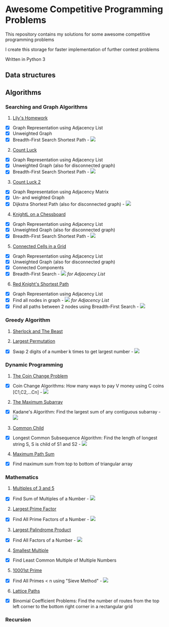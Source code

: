 # Awesome Competitive Programming Problems

This repository contains my solutions for some awesome competitive programming problems

I create this storage for faster implementation of further contest problems

Written in Python 3

Data structures
---------------


Algorithms
----------

### Searching and Graph Algorithms
1. [Lily's Homework](https://github.com/leduckhai/Awesome-Competitive-Programming/blob/main/Searching%20and%20Graph%20Algorithms/Lily's_Homework.ipynb)
- [x] Graph Representation using Adjacency List
- [x] Unweighted Graph
- [x] Breadth-First Search Shortest Path - <img src="https://render.githubusercontent.com/render/math?math=O(V+E)">

2. [Count Luck](https://github.com/leduckhai/Awesome-Competitive-Programming/blob/main/Searching%20and%20Graph%20Algorithms/Count_Luck.ipynb)
- [x] Graph Representation using Adjacency List
- [x] Unweighted Graph (also for disconnected graph)
- [x] Breadth-First Search Shortest Path - <img src="https://render.githubusercontent.com/render/math?math=O(V+E)">

3. [Count Luck 2](https://github.com/leduckhai/Awesome-Competitive-Programming/blob/main/Searching%20and%20Graph%20Algorithms/Count_Luck_2.ipynb)
- [x] Graph Representation using Adjacency Matrix
- [x] Un- and weighted Graph
- [x] Dijkstra Shortest Path (also for disconnected graph) - <img src="https://render.githubusercontent.com/render/math?math=O(E \log V)">

4. [KnightL on a Chessboard](https://github.com/leduckhai/Awesome-Competitive-Programming/blob/main/Searching%20and%20Graph%20Algorithms/KnightL_on_a_Chessboard.ipynb)
- [x] Graph Representation using Adjacency List
- [x] Unweighted Graph (also for disconnected graph)
- [x] Breadth-First Search Shortest Path - <img src="https://render.githubusercontent.com/render/math?math=O(V+E)">

5. [Connected Cells in a Grid](https://github.com/leduckhai/Awesome-Competitive-Programming/blob/main/Searching%20and%20Graph%20Algorithms/Connected_Cells_in_a_Grid.ipynb)
- [x] Graph Representation using Adjacency List
- [x] Unweighted Graph (also for disconnected graph)
- [x] Connected Components
- [x] Breadth-First Search - <img src="https://render.githubusercontent.com/render/math?math=O(V+E)"> *for Adjacency List*

6. [Red Knight's Shortest Path](https://github.com/leduckhai/Awesome-Competitive-Programming/blob/main/Searching%20and%20Graph%20Algorithms/Red_Knight's_Shortest_Path.ipynb)
- [x] Graph Representation using Adjacency List 
- [x] Find all nodes in graph - <img src="https://render.githubusercontent.com/render/math?math=O(VE)"> *for Adjacency List*
- [x] Find all paths between 2 nodes using Breadth-First Search - <img src="https://render.githubusercontent.com/render/math?math=NP-Hard">

### Greedy Algorithm
1. [Sherlock and The Beast](https://github.com/leduckhai/Awesome-Competitive-Programming/blob/main/Greedy%20Algorithm/Sherlock_and_The_Beast.ipynb)

2. [Largest Permutation](https://github.com/leduckhai/Awesome-Competitive-Programming/blob/main/Greedy%20Algorithm/Largest_Permutation.ipynb)
- [x] Swap 2 digits of a number k times to get largest number - <img src="https://render.githubusercontent.com/render/math?math=O(n)">

### Dynamic Programming
1. [The Coin Change Problem](https://github.com/leduckhai/Awesome-Competitive-Programming/blob/main/Dynamic%20Programming/The_Coin_Change_Problem.ipynb)
- [x] Coin Change Algorithms: How many ways to pay V money using C coins [C1,C2,...Cn] - <img src="https://render.githubusercontent.com/render/math?math=O(C.V)">

2. [The Maximum Subarray](https://github.com/leduckhai/Awesome-Competitive-Programming/blob/main/Dynamic%20Programming/The_Maximum_Subarray.ipynb)
- [x] Kadane's Algorithm: Find the largest sum of any contiguous subarray - <img src="https://render.githubusercontent.com/render/math?math=O(n)">

3. [Common Child](https://github.com/leduckhai/Awesome-Competitive-Programming/blob/main/Dynamic%20Programming/Common_Child.ipynb)
- [x] Longest Common Subsequence Algorithm: Find the length of longest string S, S is child of S1 and S2 - <img src="https://render.githubusercontent.com/render/math?math=O(|S1|.|S2|)">

4. [Maximum Path Sum](https://github.com/leduckhai/Awesome-Competitive-Programming/blob/main/Dynamic%20Programming/Maximum_Path_Sum.ipynb)
- [x] Find maximum sum from top to bottom of triangular array

### Mathematics
1. [Multiples of 3 and 5](https://github.com/leduckhai/Awesome-Competitive-Programming/blob/main/Mathematics/Multiples_of_3_and_5.ipynb)
- [x] Find Sum of Multiples of a Number - <img src="https://render.githubusercontent.com/render/math?math=O(1)">

2. [Largest Prime Factor](https://github.com/leduckhai/Awesome-Competitive-Programming/blob/main/Mathematics/Largest_Prime_Factor.ipynb)
- [x] Find All Prime Factors of a Number - <img src="https://render.githubusercontent.com/render/math?math=O (\sqrt n)">

3. [Largest Palindrome Product](https://github.com/leduckhai/Awesome-Competitive-Programming/blob/main/Mathematics/Largest_Palindrome_Product.ipynb)
- [x] Find All Factors of a Number - <img src="https://render.githubusercontent.com/render/math?math=O (\sqrt n)">

4. [Smallest Multiple](https://github.com/leduckhai/Awesome-Competitive-Programming/blob/main/Mathematics/Smallest_Multiple.ipynb)
- [x] Find Least Common Multiple of Multiple Numbers

5. [10001st Prime](https://github.com/leduckhai/Awesome-Competitive-Programming/blob/main/Mathematics/10001st_Prime.ipynb)
- [x] Find All Primes < n using "Sieve Method" - <img src="https://render.githubusercontent.com/render/math?math=O (\sqrt n)">

6. [Lattice Paths](https://github.com/leduckhai/Awesome-Competitive-Programming/blob/main/Mathematics/Lattice_Paths.ipynb)
- [x] Binomial Coefficient Problems: Find the number of routes from the top left corner to the bottom right corner in a rectangular grid

### Recursion


